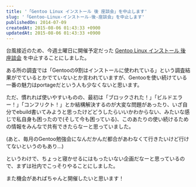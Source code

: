 ```yaml
---
title: '「Gentoo Linux インストール 後 座談会」を中止します'
slug: '「Gentoo-Linux-インストール-後-座談会」を中止します'
publishedOn: 2014-07-09
createdAt: 2015-08-06 01:43:33 +0900
updatedAt: 2015-08-06 01:43:33 +0900
---
```

台風接近のため、今週土曜日に開催予定だった [Gentoo Linux インストール 後 座談会](https://esminc.doorkeeper.jp/events/12976) を中止することにしました。

ある所の調査では「Gentooの9割はインストールに使われている」という調査結果がでているとかでていないとか言われていますが、Gentooを使い続けている一番の魅力はportageだという人も少なくないと思います。

ただ、慣れれば使いやすいものの、最初は「ブロックされた！」「ビルドエラー！」「コンフリクト！」とか結構解決するのが大変な問題があったり、いざ自分でebuild書いてみようと思ったけどどうしたらいいかわからない、みたいな感じで私自身も困ったので(そして今も困っている)、このあたりの使い続けるための情報をみんなで共有できたらなーと思っていました。

(あと、毎月のGentoo勉強会になんだかんだ都合があわなくて行きたいけど行けてないというのもあり…)

というわけで、ちょっと寝かせるにはもったいない企画だなーと思っているので、まずは社内でこっそりやることにしました。

また機会があればちゃんと開催したいと思います！
